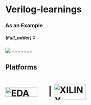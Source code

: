 # Verilog-learnings
<h3>As an Example</h3>
<h5>(Full_adder)↴</h5>
 <img src="https://cdn.discordapp.com/attachments/830664223259885621/1063765204355260427/image.png" />
=======
<h2>Platforms</h2>
<h1><a href="https://edaplayground.com/" target="blank"><img align="center" src="https://edaplayground.com/img/logo.png?v=2" alt="EDA Playground" height="30" width="100" /></a> &emsp;| 
<a href="https://www.xilinx.com/products/design-tools/vivado.html" target="blank"><img align="center" src="https://www.xilinx.com/content/dam/xilinx/imgs/products/vivado/vivado-ml/vivado-hero-logo-web.png" alt="XILINX" height="50" width="100" /></a> &emsp;
</h1>

